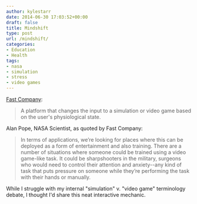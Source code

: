 ```yaml
---
author: kylestarr
date: 2014-06-30 17:03:52+00:00
draft: false
title: Mindshift
type: post
url: /mindshift/
categories:
- Education
- Health
tags:
- nasa
- simulation
- stress
- video games
---
```


[Fast Company](http://www.fastcoexist.com/3032327/new-video-games-based-on-nasa-tech-change-gameplay-based-on-how-stressed-you-are):

> A platform that changes the input to a simulation or video game based on the user's physiological state.

Alan Pope, NASA Scientist, as quoted by Fast Company:

> In terms of applications, we’re looking for places where this can be deployed as a form of entertainment and also training. There are a number of situations where someone could be trained using a video game-like task. It could be sharpshooters in the military, surgeons who would need to control their attention and anxiety--any kind of task that puts pressure on someone while they’re performing the task with their hands or manually.

While I struggle with my internal "simulation" v. "video game" terminology debate, I thought I'd share this neat interactive mechanic.
